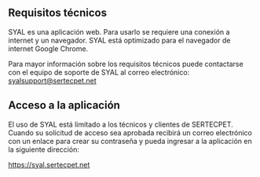 ## Requisitos técnicos

SYAL es una aplicación web. Para usarlo se requiere una conexión a internet y un navegador. SYAL está optimizado para el navegador de internet Google Chrome. 

Para mayor información sobre los requisitos técnicos puede contactarse con el equipo de soporte de SYAL al correo electrónico: syalsupport@sertecpet.net

## Acceso a la aplicación

El uso de SYAL está limitado a los técnicos y clientes de SERTECPET. Cuando su solicitud de acceso sea aprobada recibirá un correo electrónico con un enlace para crear su contraseña y pueda ingresar a la aplicación en la siguiente dirección:

https://syal.sertecpet.net
